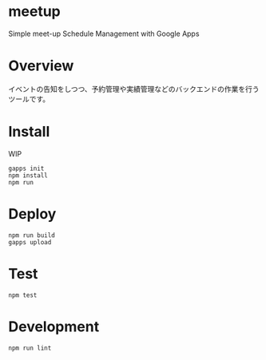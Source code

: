 # meetup
Simple meet-up Schedule Management with Google Apps

# Overview

イベントの告知をしつつ、予約管理や実績管理などのバックエンドの作業を行うツールです。

# Install

WIP

```
gapps init
npm install
npm run
```

# Deploy

```
npm run build
gapps upload
```

# Test

```
npm test
```

# Development

```
npm run lint
```
